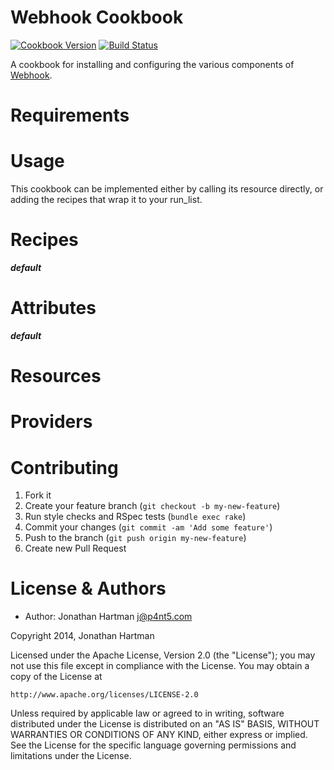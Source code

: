 Webhook Cookbook
================
[![Cookbook Version](http://img.shields.io/cookbook/v/webhook.svg)][cookbook]
[![Build Status](http://img.shields.io/travis/RoboticCheese/webhook-chef.svg)][travis]

[cookbook]: https://supermarket.getchef.com/cookbooks/webhook
[travis]: http://travis-ci.org/RoboticCheese/webhook-chef

A cookbook for installing and configuring the various components of
[Webhook](http://www.webhook.com).

Requirements
============

Usage
=====

This cookbook can be implemented either by calling its resource directly, or
adding the recipes that wrap it to your run_list.

Recipes
=======

***default***

Attributes
==========

***default***

Resources
=========

Providers
=========

Contributing
============

1. Fork it
2. Create your feature branch (`git checkout -b my-new-feature`)
3. Run style checks and RSpec tests (`bundle exec rake`)
4. Commit your changes (`git commit -am 'Add some feature'`)
5. Push to the branch (`git push origin my-new-feature`)
6. Create new Pull Request

License & Authors
=================
- Author: Jonathan Hartman <j@p4nt5.com>

Copyright 2014, Jonathan Hartman

Licensed under the Apache License, Version 2.0 (the "License");
you may not use this file except in compliance with the License.
You may obtain a copy of the License at

    http://www.apache.org/licenses/LICENSE-2.0

Unless required by applicable law or agreed to in writing, software
distributed under the License is distributed on an "AS IS" BASIS,
WITHOUT WARRANTIES OR CONDITIONS OF ANY KIND, either express or implied.
See the License for the specific language governing permissions and
limitations under the License.

